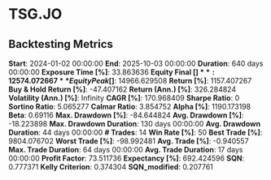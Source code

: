 # TSG.JO

## Backtesting Metrics

**Start**: 2024-01-02 00:00:00
**End**: 2025-10-03 00:00:00
**Duration**: 640 days 00:00:00
**Exposure Time [%]**: 33.863636
**Equity Final [$]**: 12574.072667
**Equity Peak [$]**: 14966.629508
**Return [%]**: 1157.407267
**Buy & Hold Return [%]**: -47.407162
**Return (Ann.) [%]**: 326.284824
**Volatility (Ann.) [%]**: Infinity
**CAGR [%]**: 170.968409
**Sharpe Ratio**: 0
**Sortino Ratio**: 5.065277
**Calmar Ratio**: 3.854752
**Alpha [%]**: 1190.173198
**Beta**: 0.69116
**Max. Drawdown [%]**: -84.644824
**Avg. Drawdown [%]**: -18.223898
**Max. Drawdown Duration**: 130 days 00:00:00
**Avg. Drawdown Duration**: 44 days 00:00:00
**# Trades**: 14
**Win Rate [%]**: 50
**Best Trade [%]**: 9804.076702
**Worst Trade [%]**: -98.992481
**Avg. Trade [%]**: -0.940557
**Max. Trade Duration**: 64 days 00:00:00
**Avg. Trade Duration**: 17 days 00:00:00
**Profit Factor**: 73.511736
**Expectancy [%]**: 692.424596
**SQN**: 0.777371
**Kelly Criterion**: 0.374304
**SQN_modified**: 0.207761
